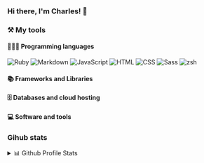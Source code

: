 ### Hi there, I'm Charles! 👋

<!--
**Fr0ggym4n/Fr0ggym4n** is a ✨ _special_ ✨ repository because its `README.md` (this file) appears on your GitHub profile.

Here are some ideas to get you started:

- 🔭 I’m currently working on ...
- 🌱 I’m currently learning ...
- 👯 I’m looking to collaborate on ...
- 🤔 I’m looking for help with ...
- 💬 Ask me about ...
- 📫 How to reach me: ...
- 😄 Pronouns: ...
- ⚡ Fun fact: ...
-->
### ⚒️ My tools

#### 🧑🏻‍💻 Programming languages
![Ruby](https://camo.githubusercontent.com/509128d89774d434c37c376628f23d8e9caf37812a5ce7724e7f75b95f525655/68747470733a2f2f696d672e736869656c64732e696f2f62616467652f527562792d4343333432442e7376673f6c6f676f3d72756279266c6f676f436f6c6f723d7768697465) ![Markdown](https://camo.githubusercontent.com/79fc6e4e6015cc069283dd9aec49df6cc3d306397399bd910df9766d012eaf7e/68747470733a2f2f696d672e736869656c64732e696f2f62616467652f4d61726b646f776e2d2532333030303030302e7376673f6c6f676f3d6d61726b646f776e266c6f676f436f6c6f723d7768697465) ![JavaScript](https://camo.githubusercontent.com/7a48ad3028bc23b33e755e555609a4ccdd3ba1ef6fb92aa2214eea10e3b7e184/68747470733a2f2f696d672e736869656c64732e696f2f62616467652f4a6176615363726970742532302d2532334637444631452e7376673f6c6f676f3d6a617661736372697074266c6f676f436f6c6f723d626c61636b) ![HTML](https://camo.githubusercontent.com/7cddeb568312f0ebc19929baf072724a8537f28da2dd29278c8bfa6867ab3e3f/68747470733a2f2f696d672e736869656c64732e696f2f62616467652f48544d4c2532302d2532334533344632362e7376673f6c6f676f3d68746d6c35266c6f676f436f6c6f723d7768697465) ![CSS](https://camo.githubusercontent.com/c8733604360c25e4cf34c8415bf9093104206dccd164b2a1cd7d1e2711d4d4f8/68747470733a2f2f696d672e736869656c64732e696f2f62616467652f4353532532302d2532333135373242362e7376673f6c6f676f3d63737333266c6f676f436f6c6f723d7768697465) ![Sass](https://camo.githubusercontent.com/ff0ce215fcf9b4e32835e0c0e0384d5cdef362dcee8d6b4f7d1ca5465d161187/68747470733a2f2f696d672e736869656c64732e696f2f62616467652f536173732532302d686f7470696e6b2e7376673f6c6f676f3d53415353266c6f676f436f6c6f723d7768697465)
![zsh](https://img.shields.io/badge/%3E__-zsh-black)

#### 📚 Frameworks and Libraries

#### 🗄 Databases and cloud hosting

#### 💻 Software and tools

### Gihub stats

<details>
<summary> 📊 Github Profile Stats </summary>

![https://github-readme-stats.vercel.app/api/top-langs/?username=Fr0ggym4n&layout=compact&theme=solarized-dark&show](https://github-readme-stats.vercel.app/api/top-langs/?username=Fr0ggym4n&layout=compact&theme=solarized-dark&show)

[![https://github-readme-stats.vercel.app/api?username=Fr0ggym4n&theme=solarized-dark&show_icons=true](https://github-readme-stats.vercel.app/api?username=Fr0ggym4n&theme=solarized-dark&show_icons=true)]([https://github.com/anuraghazra/github-readme-stats,)

</details>